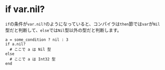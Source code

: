 # if var.nil?

`if`の条件が`var.nil?`のようになっていると、コンパイラは`then`節では`var`が`Nil`型だと判断して、`else`では`Nil`型以外の型だと判断します。

```crystal
a = some_condition ? nil : 3
if a.nil?
  # ここで a は Nil 型
else
  # ここで a は Int32 型
end
```
